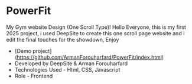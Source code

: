 # PowerFit
My Gym website Design (One Scroll Type)!
Hello Everyone, this is my first 2025 project, i used DeepSite to create this one scroll page website and i edit the final touches for the showdown, Enjoy
- [Demo project] (https://github.com/ArmanForouharfard/PowerFit/index.html)
- Developed by DeepSite & Arman Forouharfard
- Technologies Used - Html, CSS, Javascript
- Role - Frontend
